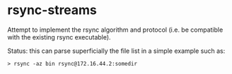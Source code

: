 # rsync-streams

Attempt to implement the rsync algorithm and protocol (i.e. be compatible with
the existing rsync executable).

Status: this can parse superficially the file list in a simple example such as:

    > rsync -az bin rsync@172.16.44.2:somedir
